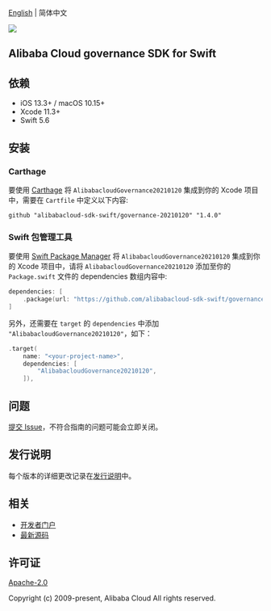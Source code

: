 [English](README.md) | 简体中文

![](https://aliyunsdk-pages.alicdn.com/icons/AlibabaCloud.svg)

## Alibaba Cloud governance SDK for Swift

## 依赖

- iOS 13.3+ / macOS 10.15+
- Xcode 11.3+
- Swift 5.6

## 安装

### Carthage

要使用 [Carthage](https://github.com/Carthage/Carthage) 将 `AlibabacloudGovernance20210120` 集成到你的 Xcode 项目中，需要在 `Cartfile` 中定义以下内容:

```ogdl
github "alibabacloud-sdk-swift/governance-20210120" "1.4.0"
```

### Swift 包管理工具

要使用 [Swift Package Manager](https://swift.org/package-manager/) 将 `AlibabacloudGovernance20210120` 集成到你的 Xcode 项目中，请将 `AlibabacloudGovernance20210120` 添加至你的 `Package.swift` 文件的 dependencies 数组内容中:

```swift
dependencies: [
    .package(url: "https://github.com/alibabacloud-sdk-swift/governance-20210120.git", from: "1.4.0")
]
```

另外，还需要在 `target` 的 `dependencies` 中添加 `"AlibabacloudGovernance20210120"`，如下：

```swift
.target(
    name: "<your-project-name>",
    dependencies: [
        "AlibabacloudGovernance20210120",
    ]),
```

## 问题

[提交 Issue](https://github.com/alibabacloud-sdk-swift/governance-20210120/issues/new)，不符合指南的问题可能会立即关闭。

## 发行说明

每个版本的详细更改记录在[发行说明](./ChangeLog.txt)中。

## 相关

* [开发者门户](https://next.api.aliyun.com/home)
* [最新源码](https://github.com/alibabacloud-sdk-swift/governance-20210120)

## 许可证

[Apache-2.0](http://www.apache.org/licenses/LICENSE-2.0)

Copyright (c) 2009-present, Alibaba Cloud All rights reserved.
